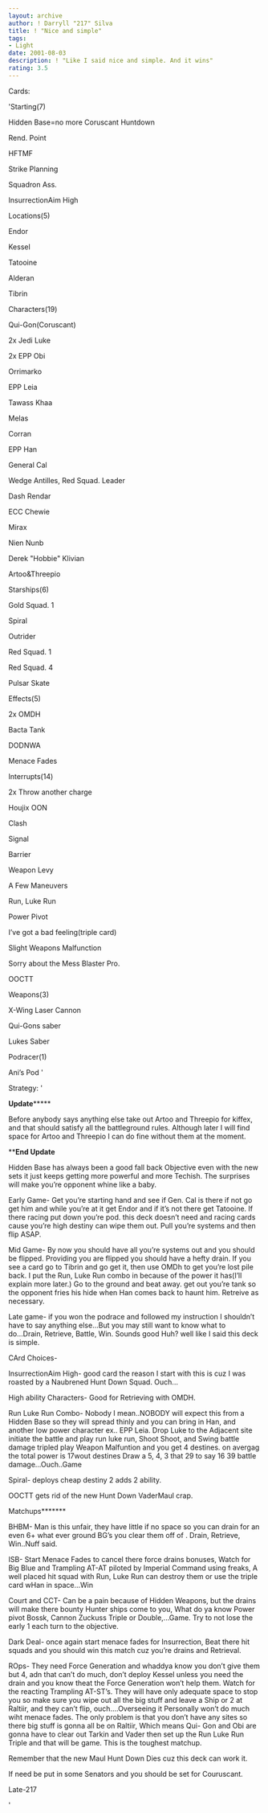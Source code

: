 ```yaml
---
layout: archive
author: ! Darryll "217" Silva
title: ! "Nice and simple"
tags:
- Light
date: 2001-08-03
description: ! "Like I said nice and simple. And it wins"
rating: 3.5
---
```

Cards: 

'Starting(7)

   Hidden Base=no more Coruscant Huntdown

   Rend. Point

   <Indicator>

   HFTMF

   Strike Planning

   Squadron Ass.

   InsurrectionAim High


Locations(5)

   Endor

   Kessel

   Tatooine

   Alderan

   Tibrin


Characters(19)

   Qui-Gon(Coruscant)

   2x Jedi Luke

   2x EPP Obi

   Orrimarko

   EPP Leia

   Tawass Khaa

   Melas

   Corran

   EPP Han

   General Cal

   Wedge Antilles, Red Squad. Leader

   Dash Rendar

   ECC Chewie

   Mirax

   Nien Nunb

   Derek "Hobbie" Klivian

   Artoo&Threepio


Starships(6)

   Gold Squad. 1

   Spiral

   Outrider

   Red Squad. 1

   Red Squad. 4

   Pulsar Skate


Effects(5)

   2x OMDH

   Bacta Tank

   DODNWA

   Menace Fades


Interrupts(14)

   2x Throw another charge

   Houjix OON

   Clash

   Signal

   Barrier

   Weapon Levy

   A Few Maneuvers

   Run, Luke Run

   Power Pivot

   I’ve got a bad feeling(triple card)

   Slight Weapons Malfunction

   Sorry about the Mess Blaster Pro.

   OOCTT


Weapons(3)

   X-Wing Laser Cannon

   Qui-Gons saber

   Lukes Saber


Podracer(1)

   Ani’s Pod '

Strategy: '

********Update*************

 Before anybody says anything else take out Artoo and Threepio for kiffex, and that should satisfy all the battleground rules. Although later I will find space for Artoo and Threepio I can do fine without them at the moment.

**********End Update********


Hidden Base has always been a good fall back Objective even with the new sets it just keeps getting more powerful and more Techish. The surprises will make you’re opponent whine like a baby.


Early Game- Get you’re starting hand and see if Gen. Cal is there if not go get him and while you’re at it get Endor and if it’s not there get Tatooine. If there racing put down you’re pod. this deck doesn’t need and racing cards cause you’re high destiny can wipe them out. Pull you’re systems and then flip ASAP.


Mid Game- By now you should have all you’re systems out and you should be flipped. Providing you are flipped you should have a hefty drain. If you see a card go to Tibrin and go get it, then use OMDh to get you’re lost pile back. I put the Run, Luke Run combo in because of the power it has(I’ll explain more later.) Go to the ground and beat away. get out you’re tank so the opponent fries his hide when Han comes back to haunt him. Retreive as necessary.


Late game- if you won the podrace and followed my instruction I shouldn’t have to say anything else...But you may still want to know what to do...Drain, Retrieve, Battle, Win. Sounds good Huh? well like I said this deck is simple.


CArd Choices-

 InsurrectionAim High- good card the reason I start with this is cuz I was roasted by a Naubrened Hunt Down Squad. Ouch...


High ability Characters- Good for Retrieving with OMDH.


Run Luke Run Combo- Nobody I mean..NOBODY will expect this from a Hidden Base so they will spread thinly and you can bring in Han, and another low power character ex.. EPP Leia. Drop Luke to the Adjacent site initiate the battle and play run luke run, Shoot Shoot,  and Swing battle damage tripled play Weapon Malfuntion and you get 4 destines. on avergag the total power is 17wout destines Draw a 5, 4, 3 that 29 to say 16 39 battle damage...Ouch..Game


Spiral- deploys cheap destiny 2 adds 2 ability.


OOCTT gets rid of the new Hunt Down VaderMaul crap.


Matchups*******


BHBM- Man is this unfair, they have little if no space so you can drain for an even 6+ what ever ground BG’s you clear them off of . Drain, Retrieve, Win..Nuff said.


ISB- Start Menace Fades to cancel there force drains bonuses, Watch for Big Blue and Trampling AT-AT piloted by Imperial Command using freaks, A well placed hit squad with Run, Luke Run can destroy them or use the triple card wHan in space...Win


Court and CCT- Can be a pain because of Hidden Weapons, but the drains will make there bounty Hunter ships come to you, What do ya know Power pivot Bossk, Cannon Zuckuss Triple or Double,...Game. Try to not lose the early 1 each turn to the objective.


Dark Deal- once again start menace fades for Insurrection, Beat there hit squads and you should win this match cuz you’re drains and Retrieval.


ROps- They need Force Generation and whaddya know you don’t give them but 4, adn that can’t do much, don’t deploy Kessel unless you need the drain and you know theat the Force Generation won’t help them. Watch for the reacting Trampling AT-ST’s. They will have only adequate space to stop you so make sure you wipe out all the big stuff and leave a Ship or 2 at Raltiir, and they can’t flip, ouch....Overseeing it Personally won’t do much wiht menace fades. The only problem is that you don’t have any sites so there big stuff is gonna all be on Raltiir, Which means Qui- Gon and  Obi are gonna have to clear out Tarkin and Vader then set up  the Run Luke Run Triple and that will be game. This is the toughest matchup.


Remember that the new Maul Hunt Down Dies cuz this deck can work it. 

If need be put in some Senators and you should be set for Couruscant.

  Late-217


'